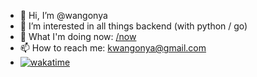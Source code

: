 - 👋 Hi, I’m @wangonya
- 👀 I’m interested in all things backend (with python / go)
- 🌱 What I'm doing now: [/now](https://wangonya.com/now/)
- 📫 How to reach me: kwangonya@gmail.com
- [![wakatime](https://wakatime.com/badge/user/18282918-e64d-4dc8-b9a6-3220be98da55.svg)](https://wakatime.com/@18282918-e64d-4dc8-b9a6-3220be98da55)

<!---
wangonya/wangonya is a ✨ special ✨ repository because its `README.md` (this file) appears on your GitHub profile.
You can click the Preview link to take a look at your changes.
--->
